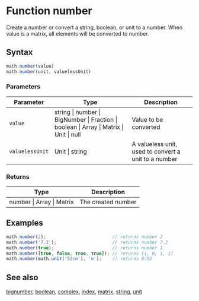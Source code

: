 # Function number

Create a number or convert a string, boolean, or unit to a number.
When value is a matrix, all elements will be converted to number.


## Syntax

```js
math.number(value)
math.number(unit, valuelessUnit)
```

### Parameters

Parameter | Type | Description
--------- | ---- | -----------
`value` | string &#124; number &#124; BigNumber &#124; Fraction &#124; boolean &#124; Array &#124; Matrix &#124; Unit &#124; null | Value to be converted
`valuelessUnit` | Unit &#124; string | A valueless unit, used to convert a unit to a number

### Returns

Type | Description
---- | -----------
number &#124; Array &#124; Matrix | The created number


## Examples

```js
math.number(2);                         // returns number 2
math.number('7.2');                     // returns number 7.2
math.number(true);                      // returns number 1
math.number([true, false, true, true]); // returns [1, 0, 1, 1]
math.number(math.unit('52cm'), 'm');    // returns 0.52
```


## See also

[bignumber](bignumber.md),
[boolean](boolean.md),
[complex](complex.md),
[index](index.md),
[matrix](matrix.md),
[string](string.md),
[unit](unit.md)


<!-- Note: This file is automatically generated from source code comments. Changes made in this file will be overridden. -->
